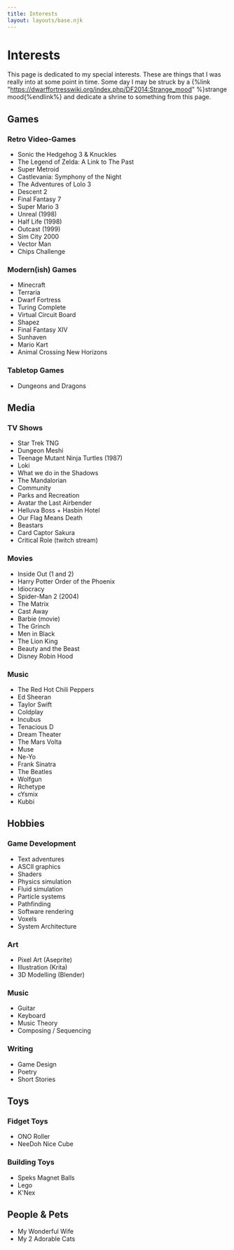 ```yaml
---
title: Interests
layout: layouts/base.njk
---
```


# Interests

This page is dedicated to my special interests. These are things that I was really into at some point in time. Some day I may be struck by a {%link "https://dwarffortresswiki.org/index.php/DF2014:Strange_mood" %}strange mood{%endlink%} and dedicate a shrine to something from this page.

## Games
### Retro Video-Games
- Sonic the Hedgehog 3 & Knuckles
- The Legend of Zelda: A Link to The Past
- Super Metroid
- Castlevania: Symphony of the Night
- The Adventures of Lolo 3
- Descent 2
- Final Fantasy 7
- Super Mario 3
- Unreal (1998)
- Half Life (1998)
- Outcast (1999)
- Sim City 2000
- Vector Man
- Chips Challenge
### Modern(ish) Games
- Minecraft
- Terraria
- Dwarf Fortress
- Turing Complete
- Virtual Circuit Board
- Shapez
- Final Fantasy XIV
- Sunhaven
- Mario Kart
- Animal Crossing New Horizons
### Tabletop Games
- Dungeons and Dragons

## Media
### TV Shows
- Star Trek TNG
- Dungeon Meshi
- Teenage Mutant Ninja Turtles (1987)
- Loki
- What we do in the Shadows
- The Mandalorian
- Community
- Parks and Recreation
- Avatar the Last Airbender
- Helluva Boss + Hasbin Hotel
- Our Flag Means Death
- Beastars
- Card Captor Sakura
- Critical Role (twitch stream)
### Movies
- Inside Out (1 and 2)
- Harry Potter Order of the Phoenix
- Idiocracy
- Spider-Man 2 (2004)
- The Matrix
- Cast Away
- Barbie (movie)
- The Grinch
- Men in Black
- The Lion King
- Beauty and the Beast
- Disney Robin Hood
### Music
- The Red Hot Chili Peppers
- Ed Sheeran
- Taylor Swift
- Coldplay
- Incubus
- Tenacious D
- Dream Theater
- The Mars Volta
- Muse
- Ne-Yo
- Frank Sinatra
- The Beatles
- Wolfgun
- Rchetype
- cYsmix
- Kubbi

## Hobbies
### Game Development
- Text adventures
- ASCII graphics
- Shaders
- Physics simulation
- Fluid simulation
- Particle systems
- Pathfinding
- Software rendering
- Voxels
- System Architecture
### Art
- Pixel Art (Aseprite)
- Illustration (Krita)
- 3D Modelling (Blender)
### Music
- Guitar
- Keyboard
- Music Theory
- Composing / Sequencing
### Writing
- Game Design
- Poetry
- Short Stories

## Toys
### Fidget Toys
- ONO Roller
- NeeDoh Nice Cube
### Building Toys
- Speks Magnet Balls
- Lego
- K'Nex

## People & Pets
- My Wonderful Wife
- My 2 Adorable Cats